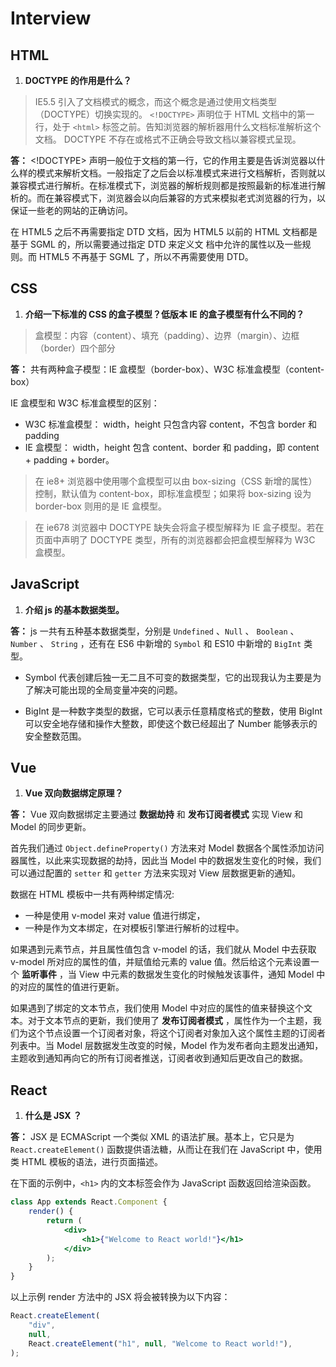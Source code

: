 # Interview

## HTML

1. **DOCTYPE 的作用是什么？**

> IE5.5 引入了文档模式的概念，而这个概念是通过使用文档类型（DOCTYPE）切换实现的。 `<!DOCTYPE>` 声明位于 HTML 文档中的第一行，处于 `<html>` 标签之前。告知浏览器的解析器用什么文档标准解析这个文档。 DOCTYPE 不存在或格式不正确会导致文档以兼容模式呈现。

**答：** <!DOCTYPE> 声明一般位于文档的第一行，它的作用主要是告诉浏览器以什么样的模式来解析文档。一般指定了之后会以标准模式来进行文档解析，否则就以兼容模式进行解析。在标准模式下，浏览器的解析规则都是按照最新的标准进行解析的。而在兼容模式下，浏览器会以向后兼容的方式来模拟老式浏览器的行为，以保证一些老的网站的正确访问。

在 HTML5 之后不再需要指定 DTD 文档，因为 HTML5 以前的 HTML 文档都是基于 SGML 的，所以需要通过指定 DTD 来定义文
档中允许的属性以及一些规则。而 HTML5 不再基于 SGML 了，所以不再需要使用 DTD。

## CSS

1. **介绍一下标准的 CSS 的盒子模型？低版本 IE 的盒子模型有什么不同的？**

> 盒模型：内容（content）、填充（padding）、边界（margin）、边框（border）四个部分

**答：** 共有两种盒子模型：IE 盒模型（border-box）、W3C 标准盒模型（content-box）

IE 盒模型和 W3C 标准盒模型的区别：

-   W3C 标准盒模型： width，height 只包含内容 content，不包含 border 和 padding
-   IE 盒模型： width，height 包含 content、border 和 padding，即 content + padding + border。

> 在 ie8+ 浏览器中使用哪个盒模型可以由 box-sizing（CSS 新增的属性）控制，默认值为 content-box，即标准盒模型；如果将 box-sizing 设为 border-box 则用的是 IE 盒模型。

> 在 ie678 浏览器中 DOCTYPE 缺失会将盒子模型解释为 IE 盒子模型。若在页面中声明了 DOCTYPE 类型，所有的浏览器都会把盒模型解释为 W3C 盒模型。

## JavaScript

1. **介绍 js 的基本数据类型。**

**答：** js 一共有五种基本数据类型，分别是 `Undefined` 、`Null` 、 `Boolean` 、 `Number` 、 `String` ，还有在 ES6 中新增的 `Symbol` 和 ES10 中新增的 `BigInt` 类型。

-   Symbol 代表创建后独一无二且不可变的数据类型，它的出现我认为主要是为了解决可能出现的全局变量冲突的问题。

-   BigInt 是一种数字类型的数据，它可以表示任意精度格式的整数，使用 BigInt 可以安全地存储和操作大整数，即使这个数已经超出了 Number 能够表示的安全整数范围。

## Vue

1. **Vue 双向数据绑定原理？**

**答：** Vue 双向数据绑定主要通过 **数据劫持** 和 **发布订阅者模式** 实现 View 和 Model 的同步更新。

首先我们通过 `Object.defineProperty()` 方法来对 Model 数据各个属性添加访问器属性，以此来实现数据的劫持，因此当 Model 中的数据发生变化的时候，我们可以通过配置的 `setter` 和 `getter` 方法来实现对 View 层数据更新的通知。

数据在 HTML 模板中一共有两种绑定情况:

-   一种是使用 v-model 来对 value 值进行绑定，
-   一种是作为文本绑定，在对模板引擎进行解析的过程中。

如果遇到元素节点，并且属性值包含 v-model 的话，我们就从 Model 中去获取 v-model 所对应的属性的值，并赋值给元素的 value 值。然后给这个元素设置一个 **监听事件** ，当 View 中元素的数据发生变化的时候触发该事件，通知 Model 中的对应的属性的值进行更新。

如果遇到了绑定的文本节点，我们使用 Model 中对应的属性的值来替换这个文本。对于文本节点的更新，我们使用了 **发布订阅者模式** ，属性作为一个主题，我们为这个节点设置一个订阅者对象，将这个订阅者对象加入这个属性主题的订阅者列表中。当 Model 层数据发生改变的时候，Model 作为发布者向主题发出通知，主题收到通知再向它的所有订阅者推送，订阅者收到通知后更改自己的数据。

## React

1. **什么是 JSX ？**

**答：** JSX 是 ECMAScript 一个类似 XML 的语法扩展。基本上，它只是为 `React.createElement()` 函数提供语法糖，从而让在我们在 JavaScript 中，使用类 HTML 模板的语法，进行页面描述。

在下面的示例中，`<h1>` 内的文本标签会作为 JavaScript 函数返回给渲染函数。

```jsx
class App extends React.Component {
	render() {
		return (
			<div>
				<h1>{"Welcome to React world!"}</h1>
			</div>
		);
	}
}
```

以上示例 render 方法中的 JSX 将会被转换为以下内容：

```js
React.createElement(
	"div",
	null,
	React.createElement("h1", null, "Welcome to React world!"),
);
```
